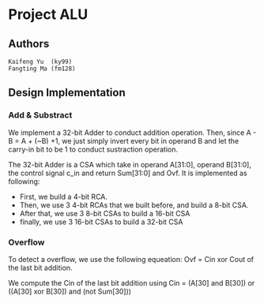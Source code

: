 # Project ALU
## Authors
    Kaifeng Yu  (ky99)
    Fangting Ma (fm128)
## Design Implementation
### Add & Substract
We implement a 32-bit Adder to conduct addition operation. Then, since A - B = A + (~B) +1, we just simply invert every bit in operand B and let the carry-in bit to be 1 to conduct sustraction operation.

The 32-bit Adder is a CSA which take in operand A[31:0], operand B[31:0], the control signal c_in and return Sum[31:0] and Ovf. It is implemented as following:
* First, we build a 4-bit RCA.
* Then, we use 3 4-bit RCAs that we built before, and build a 8-bit CSA.
* After that, we use 3 8-bit CSAs to build a 16-bit CSA
* finally, we use 3 16-bit CSAs to build a 32-bit CSA

### Overflow
To detect a overflow, we use the following equeation: Ovf = Cin xor Cout of the last bit addition. 

We compute the Cin of the last bit addition using Cin = (A[30] and B[30]) or ((A[30] xor B[30]) and (not Sum[30]))
